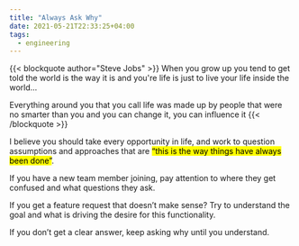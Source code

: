 ```yaml
---
title: "Always Ask Why"
date: 2021-05-21T22:33:25+04:00
tags:
  - engineering
---
```


{{< blockquote author="Steve Jobs" >}}
When you grow up you tend to get told the world is the way it is and you're life is just to live your life inside the world...

Everything around you that you call life was made up by people that were no smarter than you and you can change it, you can influence it
{{< /blockquote >}}

I believe you should take every opportunity in life, and work to question assumptions and approaches that are <mark>“this is the way things have always been done”</mark>. 

If you have a new team member joining, pay attention to where they get confused and what questions they ask. 

If you get a feature request that doesn’t make sense? Try to understand the goal and what is driving the desire for this functionality. 

If you don’t get a clear answer, keep asking why until you understand.